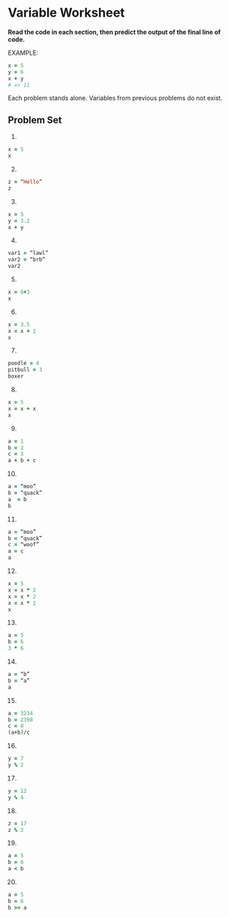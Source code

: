 # Variable Worksheet

**Read the code in each section, then predict the output of the final line of code.**

EXAMPLE:
```ruby
x = 5
y = 6
x + y
# => 11
```
Each problem stands alone. Variables from previous problems do not exist.

## Problem Set

1.
```ruby
x = 5
x
```

2.
```ruby
z = “Hello”
z
```
3.
```ruby
x = 5
y = 3.2
x + y
```
4.
```ruby
var1 = “lawl”
var2 = “brb”
var2
```
5.
```ruby
x = 6+3
x
```
6.
```ruby
x = 3.5
x = x + 2
x
```
7.
```ruby
poodle = 4
pitbull = 3
boxer
```
8.
```ruby
x = 5
x = x + x
x
```
9.
```ruby
a = 1
b = 2
c = 3
a + b + c
```
10.
```ruby
a = “moo”
b = “quack”
a  = b
b
```
11.
```ruby
a = “moo”
b = “quack”
c = “woof”
a = c
a
```
12.
```ruby
x = 5
x = x * 2
x = x * 2
x = x * 2
x
```
13.
```ruby
a = 5
b = 6
3 * 6
```
14.
```ruby
a = “b”
b = “a”
a
```
15.
```ruby
a = 3234
b = 2398
c = 0
(a+b)/c
```
16.
```ruby
y = 7
y % 2
 ```
17.
```ruby
y = 12
y % 4
 ```
18.
```ruby
z = 17
z % 3
```
19.
```ruby
a = 5
b = 6
a < b
```

20.
```ruby
a = 5
b = 6
b >= a
```
